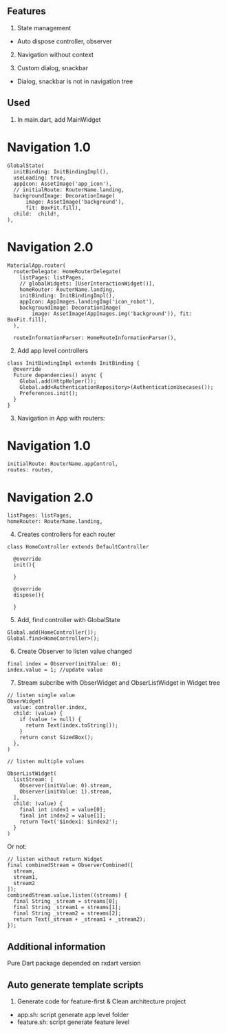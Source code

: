 <!--
This README describes the package. If you publish this package to pub.dev,
this README's contents appear on the landing page for your package.

For information about how to write a good package README, see the guide for
[writing package pages](https://dart.dev/guides/libraries/writing-package-pages).

For general information about developing packages, see the Dart guide for
[creating packages](https://dart.dev/guides/libraries/create-library-packages)
and the Flutter guide for
[developing packages and plugins](https://flutter.dev/developing-packages).
-->


## Features

1. State management
- Auto dispose controller, observer

2. Navigation without context

3. Custom dialog, snackbar 
- Dialog, snackbar is not in navigation tree

## Used


1. In main.dart, add MainWidget
# Navigation 1.0
```
GlobalState(
  initBinding: InitBindingImpl(),
  useLoading: true,
  appIcon: AssetImage('app_icon'),
  // initialRoute: RouterName.landing,
  backgroundImage: DecorationImage(
      image: AssetImage('background'),
      fit: BoxFit.fill),
  child:  child!,
),
```
# Navigation 2.0
```
MaterialApp.router(
  routerDelegate: HomeRouterDelegate(
    listPages: listPages,
    // globalWidgets: [UserInteractionWidget()],
    homeRouter: RouterName.landing,
    initBinding: InitBindingImpl(),
    appIcon: AppImages.landingImg('icon_robot'),
    backgroundImage: DecorationImage(
        image: AssetImage(AppImages.img('background')), fit: BoxFit.fill),
  ),

  routeInformationParser: HomeRouteInformationParser(),
```

2. Add app level controllers
```
class InitBindingImpl extends InitBinding {
  @override
  Future dependencies() async {
    Global.add(HttpHelper());
    Global.add<AuthenticationRepository>(AuthenticationUsecases());
    Preferences.init();
  }
}
```

3. Navigation in App with routers:
# Navigation 1.0
```
initialRoute: RouterName.appControl,
routes: routes,
```
# Navigation 2.0
```
listPages: listPages,
homeRouter: RouterName.landing,
```

4. Creates controllers for each router
```
class HomeController extends DefaultController

  @override
  init(){

  }

  @override
  dispose(){

  }
```

5. Add, find controller with GlobalState
```
Global.add(HomeController());
Global.find<HomeController>();
```

6. Create Observer to listen value changed
```
final index = Observer(initValue: 0);
index.value = 1; //update value
```
7. Stream subcribe with ObserWidget and ObserListWidget in Widget tree

```
// listen single value
ObserWidget(
  value: controller.index,
  child: (value) {
    if (value != null) {
      return Text(index.toString());
    }
    return const SizedBox();
  },
)
```

```
// listen multiple values

ObserListWidget(
  listStream: [
    Observer(initValue: 0).stream,
    Observer(initValue: 1).stream,
  ],
  child: (value) {
    final int index1 = value[0];
    final int index2 = value[1];
    return Text('$index1: $index2');
  }
)
```

Or not: 
```
// listen without return Widget
final combinedStream = ObserverCombined([
  stream,
  stream1,
  stream2
]);
combinedStream.value.listen((streams) {
  final String _stream = streams[0];
  final String _stream1 = streams[1];
  final String _stream2 = streams[2];
  return Text(_stream + _stream1 + _stream2);
});
```
## Additional information

Pure Dart package depended on rxdart version


## Auto generate template scripts
1. Generate code for feature-first & Clean architecture project
- app.sh: script generate app level folder
- feature.sh: script generate feature level